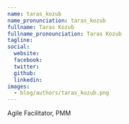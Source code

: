 ```yaml
---
name: taras_kozub
name_pronunciation: taras_kozub
fullname: Taras Kozub
fullname_pronounciation: Taras Kozub
tagline: 
social:
  website: 
  facebook:
  twitter:
  github:
  linkedin: 
images:
  - blog/authors/taras_kozub.png
---
```


Agile Facilitator, PMM